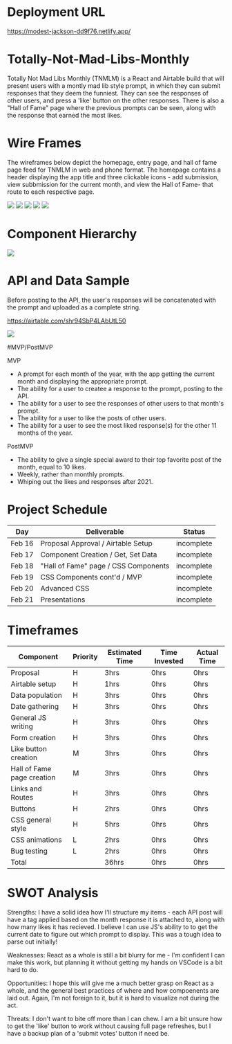 # Deployment URL

https://modest-jackson-dd9f76.netlify.app/

# Totally-Not-Mad-Libs-Monthly

Totally Not Mad Libs Monthly (TNMLM) is a React and Airtable build that will present users with a montly mad lib style prompt, in which they can submit responses that they deem the funniest. They can see the responses of other users, and press a 'like' button on the other responses. There is also a "Hall of Fame" page where the previous prompts can be seen, along with the response that earned the most likes. 

# Wire Frames

The wireframes below depict the homepage, entry page, and hall of fame page feed for TNMLM in web and phone format. The homepage contains a header displaying the app title and three clickable icons - add submission, view subbmission for the current month, and view the Hall of Fame- that route to each respective page. 

![](https://i.ibb.co/V29sBw0/WF1.png)
![](https://i.ibb.co/F8kzVyr/WF2.png)
![](https://i.ibb.co/zVZ6VM0/WF3.png)
![](https://i.ibb.co/F75rMmW/WF4.png)
![](https://i.ibb.co/vxJ2qfg/WF5.png)

# Component Hierarchy

![](https://i.ibb.co/m6xgBny/map.png)

# API and Data Sample

Before posting to the API, the user's responses will be concatenated with the prompt and uploaded as a complete string.  

https://airtable.com/shr94SbP4LAbUtL50


![](https://i.ibb.co/G9PfhQ0/Screen-Shot-2021-02-16-at-11-03-49.png)

#MVP/PostMVP

MVP
- A prompt for each month of the year, with the app getting the current month and displaying the appropriate prompt.
- The ability for a user to createe a response to the prompt, posting to the API.
- The ability for a user to see the responses of other users to that month's prompt.
- The ability for a user to like the posts of other users. 
- The ability for a user to see the most liked response(s) for the other 11 months of the year. 

PostMVP 
- The ability to give a single special award to their top favorite post of the month, equal to 10 likes.
- Weekly, rather than monthly prompts.
- Whiping out the likes and responses after 2021.

# Project Schedule

Day	|Deliverable|	Status
------------ | ------------- | ------------- 
Feb 16	|Proposal Approval / Airtable Setup	|incomplete
Feb 17	|Component Creation / Get, Set Data	|incomplete
Feb 18	|"Hall of Fame" page / CSS Components	|incomplete
Feb 19	|CSS Components cont'd / MVP	|incomplete
Feb 20	|Advanced CSS	|incomplete
Feb 21	|Presentations	|incomplete


# Timeframes

Component | Priority | Estimated Time | Time Invested | Actual Time
------------ | ------------- | ------------- | ------------- | -------------
Proposal	|H	|3hrs	|0hrs	|0hrs
Airtable setup	|H	|	1hrs	|0hrs	|0hrs
Data population |H	|	3hrs|	0hrs	|0hrs
Date gathering |H	|	 3hrs|	0hrs| 0hrs
General JS writing |H|	 3hrs |0hrs |0hrs
Form creation	|H	|	3hrs	|0hrs	|0hrs
Like button creation |M|	 3hrs	|0hrs	|0hrs
Hall of Fame page creation |M|		3hrs|	0hrs	|0hrs
Links and Routes	|H	|3hrs|	0hrs	|0hrs
Buttons |H|	 2hrs| 0hrs|	0hrs
CSS general style |	H|5hrs |	0hrs	|0hrs
CSS animations|L|	 2hrs| 0hrs|	0hrs
Bug testing|L	 |2hrs |0hrs	|0hrs
Total	||		36hrs|	0hrs|	0hrs


# SWOT Analysis
Strengths:
I have a solid idea how I'll structure my items - each API post will have a tag applied based on the month response it is attached to, along with how many likes it has recieved. I believe I can use JS's ability to to get the current date to figure out which prompt to display. This was a tough idea to parse out initially! 

Weaknesses:
React as a whole is still a bit blurry for me - I'm confident I can make this work, but planning it without getting my hands on VSCode is a bit hard to do.

Opportunities:
I hope this will give me a much better grasp on React as a whole, and the general best practices of where and how compoenents are laid out. Again, I'm not foreign to it, but it is hard to visualize not during the act.

Threats:
I don't want to bite off more than I can chew. I am a bit unsure how to get the 'like' button to work without causing full page refreshes, but I have a backup plan of a 'submit votes' button if need be. 


